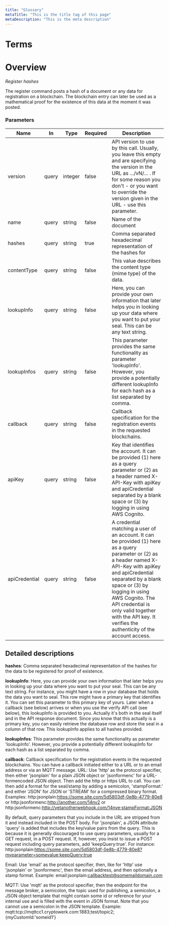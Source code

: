 ```yaml
---
title: "Glossary"
metaTitle: "This is the title tag of this page"
metaDescription: "This is the meta description"
---
```


<h1 id="sealapi">Terms</h1>


# Overview
*Register hashes*

The register command posts a hash of a document or any data for
registration on a blockchain. The blockchain entry can later be used as
a mathematical proof for the existence of this data at the moment it was
posted.

<h3 id="register-parameters">Parameters</h3>

|Name|In|Type|Required|Description|
|---|---|---|---|---|
|version|query|integer|false|API version to use by this call. Usually, you leave this empty and are specifying the version in the URL as .../vN/... . If for some reason you don't - or you want to override the version given in the URL - use this parameter.|
|name|query|string|false|Name of the document|
|hashes|query|string|true|Comma separated hexadecimal representation of the hashes for|
|contentType|query|string|false|This value describes the content type (mime type) of the data.|
|lookupInfo|query|string|false|Here, you can provide your own information that later helps you in looking up your data where you want to put your seal. This can be any text string.|
|lookupInfos|query|string|false|This parameter provides the same functionality as parameter 'lookupInfo'. However, you provide a potentially different lookupInfo for each hash as a list separated by comma.|
|callback|query|string|false|Callback specification for the registration events in the requested blockchains.|
|apiKey|query|string|false|Key that identifies the account. It can be provided (1) here as a query parameter or (2) as a header named X-API-Key with apiKey and apiCredential separated by a blank space or (3) by logging in using AWS Cognito.|
|apiCredential|query|string|false|A credential matching a user of an account. It can be provided (1) here as a query parameter or (2) as a header named X-API-Key with apiKey and apiCredential separated by a blank space or (3) by logging in using AWS Cognito. The API credential is only valid together with the API key. It verifies the authenticity of the account access.|

## Detailed descriptions

**hashes**: Comma separated hexadecimal representation of the hashes for
the data to be registered for proof of existence.

**lookupInfo**: Here, you can provide your own information that later helps you in looking up your data where you want to put your seal. This can be any text string.
For instance, you might have a row in your database that holds the data you want to seal. This row might have a primary key that identifies it. You can set this parameter to this primary key of yours.
Later when a callback (see below) arrives or when you use the verify API call (see below), this lookupInfo is provided to you. Actually it's both in the seal itself and in the API response document.
Since you know that this actually is a primary key, you can easily retrieve the database row and store the seal in a column of that row.
This lookupInfo applies to all hashes provided.

**lookupInfos**: This parameter provides the same functionality as parameter 'lookupInfo'. However, you provide a potentially different lookupInfo for each hash as a list separated by comma.

**callback**: Callback specification for the registration events in the requested blockchains.
You can have a callback initiated either to a URL or to an email address or via an MQTT message.
URL: Use 'http' as the protocol specifier, then either 'jsonplain' for a plain JSON object or
'jsonformenc' for a URL-formencoded JSON object. Then add the http or https URL to call.
You can then add a format for the seal/stamp by adding a semicolon, 'stampFormat:' and either 'JSON'
for JSON or 'STREAM' for a compressed binary format.
Examples:
http:jsonplain:https://some.site.com/5d5803df-0e8b-4779-80e8 or
http:jsonformenc:http://another.com/14nv2 or
http:jsonformenc:http://yetanotherwebhook.com/14nve;stampFormat:JSON

By default, query parameters that you include in the URL are stripped from it and instead included in the POST body. For 'jsonplain', a JSON attribute 'query' is added that includes the key/value pairs from the query.
This is because it is generally discouraged to use query parameters, usually for a GET request, in a POST request.
If, however, you insist to issue a POST request including query parameters, add 'keepQuery:true'. For instance:
http:jsonplain:https://some.site.com/5d5803df-0e8b-4779-80e8?myparameter=somevalue;keepQuery:true

Email: Use 'email' as the protocol specifier, then, like for 'http' use 'jsonplain' or 'jsonformenc',
then the email address, and then optionally a stamp format. Example:
email:jsonplain:callbacktest@somemaildomain.com

MQTT: Use 'mqtt' as the protocol specifier, then the endpoint for the message broker, a semicolon,
the topic used for publishing, a semicolon, a JSON object template that might contain some id or reference
for your internal use and is filled with the event in JSON format. Note that you cannot use
a semicolon in the JSON template.
Example:
mqtt:tcp://mqttcc1.cryptowerk.com:1883;test/topic2;{myCustomId:'someid1'}

